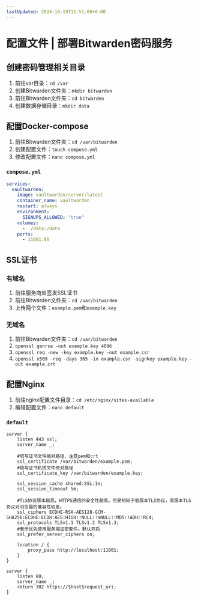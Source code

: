 ```yaml
---
lastUpdated: 2024-10-19T11:51:00+8:00
---
```


# 配置文件 | 部署Bitwarden密码服务

## 创建密码管理相关目录

1. 前往var目录：```cd /var```
2. 创建Bitwarden文件夹：```mkdir bitwarden```
3. 前往Bitwarden文件夹：```cd bitwarden```
4. 创建数据存储目录：```mkdir data```

## 配置Docker-compose

1. 前往Bitwarden文件夹：```cd /var/bitwarden```
2. 创建配置文件：```touch compose.yml```
3. 修改配置文件：```nano compose.yml```

### ```compose.yml```

```yml
services:
  vaultwarden:
    image: vaultwarden/server:latest
    container_name: vaultwarden
    restart: always
    environment:
      SIGNUPS_ALLOWED: "true"
    volumes:
      - ./data:/data
    ports:
      - 11001:80
```

## SSL证书

### 有域名

1. 前往服务商处签发SSL证书
2. 前往Bitwarden文件夹：```cd /var/bitwarden```
3. 上传两个文件：```example.pem```和```example.key```

### 无域名

1. 前往Bitwarden文件夹：```cd /var/bitwarden```
2. ```openssl genrsa -out example.key 4096```
3. ```openssl req -new -key example.key -out example.csr```
4. ```openssl x509 -req -days 365 -in example.csr -signkey example.key -out example.crt```

## 配置Nginx

1. 前往nginx配置文件目录：```cd /etc/nginx/sites-available```
2. 编辑配置文件：```nano default```

### ```default```

```nginx{6,8}
server {
	listen 443 ssl;
	server_name _;

	#填写证书文件绝对路径，注意pem和crt
	ssl_certificate /var/bitwarden/example.pem;
	#填写证书私钥文件绝对路径
	ssl_certificate_key /var/bitwarden/example.key;

	ssl_session_cache shared:SSL:1m;
	ssl_session_timeout 5m;

	#TLS协议版本越高，HTTPS通信的安全性越高，但是相较于低版本TLS协议，高版本TLS协议对浏览器的兼容性较差。
	ssl_ciphers ECDHE-RSA-AES128-GCM-SHA256:ECDHE:ECDH:AES:HIGH:!NULL:!aNULL:!MD5:!ADH:!RC4;
	ssl_protocols TLSv1.1 TLSv1.2 TLSv1.3;
	#表示优先使用服务端加密套件。默认开启
	ssl_prefer_server_ciphers on;

	location / {
		proxy_pass http://localhost:11001;
	}
}

server {
	listen 80;
	server_name _;
	return 302 https://$host$request_uri;
}
```